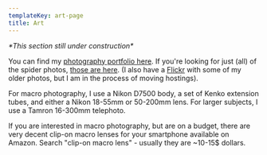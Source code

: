 ```yaml
---
templateKey: art-page
title: Art
---
```

_\*This section still under construction\*_

You can find my [photography portfolio here](https://lightroom.adobe.com/shares/a81e891b276843d5b7bcc344ab94a8c2). If you're looking for just (all) of the spider photos, [those are here](https://lightroom.adobe.com/shares/c281c904082444e39304f9050ea549fb). (I also have a [Flickr](https://www.flickr.com/photos/saecheverri/) with some of my older photos, but I am in the process of moving hostings).

For macro photography, I use a Nikon D7500 body, a set of Kenko extension tubes, and either a Nikon 18-55mm or 50-200mm lens. For larger subjects, I use a Tamron 16-300mm telephoto.

If you are interested in macro photography, but are on a budget, there are very decent clip-on macro lenses for your smartphone available on Amazon. Search "clip-on macro lens" - usually they are ~10-15$ dollars.

